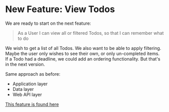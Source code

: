 # New Feature: View Todos
We are ready to start on the next feature:

> As a User I can view all or filtered Todos, so that I can remember what to do
 
We wish to get a list of all Todos. We also want to be able to apply filtering. Maybe the user only wishes to see their own, or only un-completed items.\
If a Todo had a deadline, we could add an ordering functionality. But that's in the next version.

Same approach as before:
* Application layer
* Data layer
* Web API layer

[This feature is found here](https://github.com/TroelsMortensen/WasmTodo/tree/005_GetTodos)